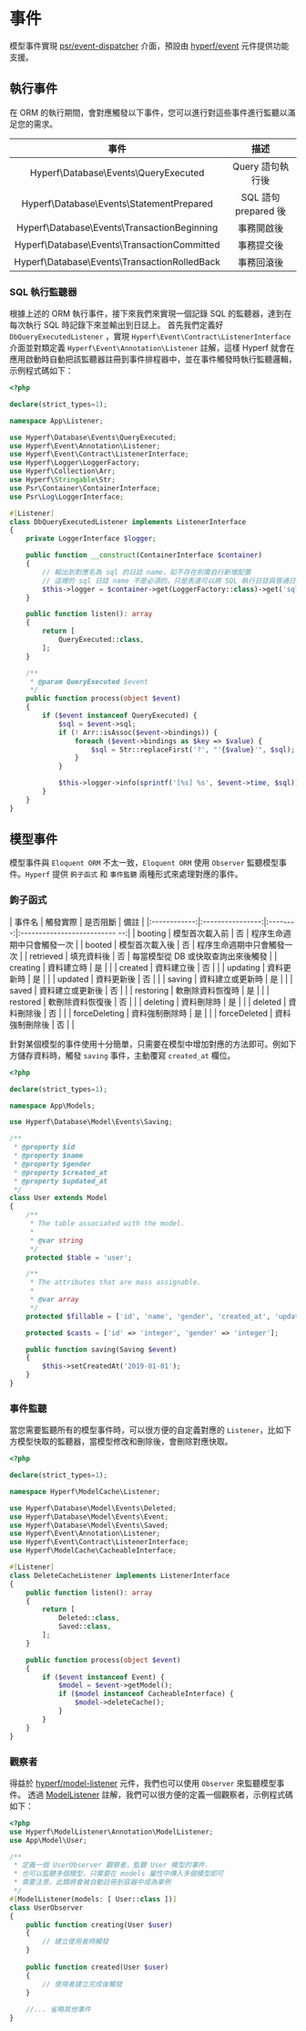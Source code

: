 # 事件

模型事件實現 [psr/event-dispatcher](https://github.com/php-fig/event-dispatcher) 介面，預設由 [hyperf/event](https://github.com/hyperf/event) 元件提供功能支援。

## 執行事件

在 ORM 的執行期間，會對應觸發以下事件，您可以進行對這些事件進行監聽以滿足您的需求。

| 事件  | 描述 |
| :--------: | :----: |
| Hyperf\Database\Events\QueryExecuted| Query 語句執行後 |
| Hyperf\Database\Events\StatementPrepared| SQL 語句 prepared 後 |
| Hyperf\Database\Events\TransactionBeginning| 事務開啟後 |
| Hyperf\Database\Events\TransactionCommitted| 事務提交後 |
| Hyperf\Database\Events\TransactionRolledBack| 事務回滾後 |

### SQL 執行監聽器

根據上述的 ORM 執行事件，接下來我們來實現一個記錄 SQL 的監聽器，達到在每次執行 SQL 時記錄下來並輸出到日誌上。
首先我們定義好 `DbQueryExecutedListener` ，實現 `Hyperf\Event\Contract\ListenerInterface` 介面並對類定義 `Hyperf\Event\Annotation\Listener` 註解，這樣 Hyperf 就會在應用啟動時自動把該監聽器註冊到事件排程器中，並在事件觸發時執行監聽邏輯，示例程式碼如下：

```php
<?php

declare(strict_types=1);

namespace App\Listener;

use Hyperf\Database\Events\QueryExecuted;
use Hyperf\Event\Annotation\Listener;
use Hyperf\Event\Contract\ListenerInterface;
use Hyperf\Logger\LoggerFactory;
use Hyperf\Collection\Arr;
use Hyperf\Stringable\Str;
use Psr\Container\ContainerInterface;
use Psr\Log\LoggerInterface;

#[Listener]
class DbQueryExecutedListener implements ListenerInterface
{
    private LoggerInterface $logger;

    public function __construct(ContainerInterface $container)
    {
        // 輸出到對應名為 sql 的日誌 name，如不存在則需自行新增配置
        // 這裡的 sql 日誌 name 不是必須的，只是表達可以將 SQL 執行日誌與普通日誌區分開
        $this->logger = $container->get(LoggerFactory::class)->get('sql');
    }

    public function listen(): array
    {
        return [
            QueryExecuted::class,
        ];
    }

    /**
     * @param QueryExecuted $event
     */
    public function process(object $event)
    {
        if ($event instanceof QueryExecuted) {
            $sql = $event->sql;
            if (! Arr::isAssoc($event->bindings)) {
                foreach ($event->bindings as $key => $value) {
                    $sql = Str::replaceFirst('?', "'{$value}'", $sql);
                }
            }

            $this->logger->info(sprintf('[%s] %s', $event->time, $sql));
        }
    }
}

```

## 模型事件

模型事件與 `Eloquent ORM` 不太一致，`Eloquent ORM` 使用 `Observer` 監聽模型事件。`Hyperf` 提供 `鉤子函式` 和 `事件監聽` 兩種形式來處理對應的事件。

### 鉤子函式

|    事件名    |     觸發實際     | 是否阻斷 |               備註                |
|:------------:|:----------------:|:--------:|:-------------------------- --:|
|   booting    |  模型首次載入前  |    否    |    程序生命週期中只會觸發一次         |
|    booted    |  模型首次載入後  |    否    |    程序生命週期中只會觸發一次         |
|  retrieved   |    填充資料後   |    否    |  每當模型從 DB 或快取查詢出來後觸發      |
|   creating   |    資料建立時   |    是    |                                  |
|   created    |    資料建立後   |    否    |                                  |
|   updating   |    資料更新時   |    是    |                                  |
|   updated    |    資料更新後   |    否    |                                  |
|    saving    | 資料建立或更新時 |    是    |                                  |
|    saved     | 資料建立或更新後 |    否    |                                  |
|  restoring   | 軟刪除資料恢復時 |    是    |                                  |
|   restored   | 軟刪除資料恢復後 |    否    |                                  |
|   deleting   |    資料刪除時   |    是    |                                  |
|   deleted    |    資料刪除後   |    否    |                                  |
| forceDeleting |  資料強制刪除時  |    是    |                                  |
| forceDeleted |  資料強制刪除後  |    否    |                                  |

針對某個模型的事件使用十分簡單，只需要在模型中增加對應的方法即可。例如下方儲存資料時，觸發 `saving` 事件，主動覆寫 `created_at` 欄位。

```php
<?php

declare(strict_types=1);

namespace App\Models;

use Hyperf\Database\Model\Events\Saving;

/**
 * @property $id
 * @property $name
 * @property $gender
 * @property $created_at
 * @property $updated_at
 */
class User extends Model
{
    /**
     * The table associated with the model.
     *
     * @var string
     */
    protected $table = 'user';

    /**
     * The attributes that are mass assignable.
     *
     * @var array
     */
    protected $fillable = ['id', 'name', 'gender', 'created_at', 'updated_at'];

    protected $casts = ['id' => 'integer', 'gender' => 'integer'];

    public function saving(Saving $event)
    {
        $this->setCreatedAt('2019-01-01');
    }
}

```

### 事件監聽

當您需要監聽所有的模型事件時，可以很方便的自定義對應的 `Listener`，比如下方模型快取的監聽器，當模型修改和刪除後，會刪除對應快取。

```php
<?php

declare(strict_types=1);

namespace Hyperf\ModelCache\Listener;

use Hyperf\Database\Model\Events\Deleted;
use Hyperf\Database\Model\Events\Event;
use Hyperf\Database\Model\Events\Saved;
use Hyperf\Event\Annotation\Listener;
use Hyperf\Event\Contract\ListenerInterface;
use Hyperf\ModelCache\CacheableInterface;

#[Listener]
class DeleteCacheListener implements ListenerInterface
{
    public function listen(): array
    {
        return [
            Deleted::class,
            Saved::class,
        ];
    }

    public function process(object $event)
    {
        if ($event instanceof Event) {
            $model = $event->getModel();
            if ($model instanceof CacheableInterface) {
                $model->deleteCache();
            }
        }
    }
}

```

### 觀察者

得益於 [hyperf/model-listener](https://github.com/hyperf/blob/master/src/model-listener/) 元件，我們也可以使用 `Observer` 來監聽模型事件。
透過 [ModelListener](https://github.com/hyperf/hyperf/blob/master/src/model-listener/src/Annotation/ModelListener.php) 註解，我們可以很方便的定義一個觀察者，示例程式碼如下：

```php
<?php
use Hyperf\ModelListener\Annotation\ModelListener;
use App\Model\User;

/**
 * 定義一個 UserObserver 觀察者，監聽 User 模型的事件.
 * 也可以監聽多個模型，只需要在 models 屬性中傳入多個模型即可
 * 需要注意，此類將會被自動註冊到容器中成為單例
 */
#[ModelListener(models: [ User::class ])]
class UserObserver
{
    public function creating(User $user)
    {
        // 建立使用者時觸發
    }
    
    public function created(User $user)
    {
        // 使用者建立完成後觸發
    }
    
    //... 省略其他事件
}
```

